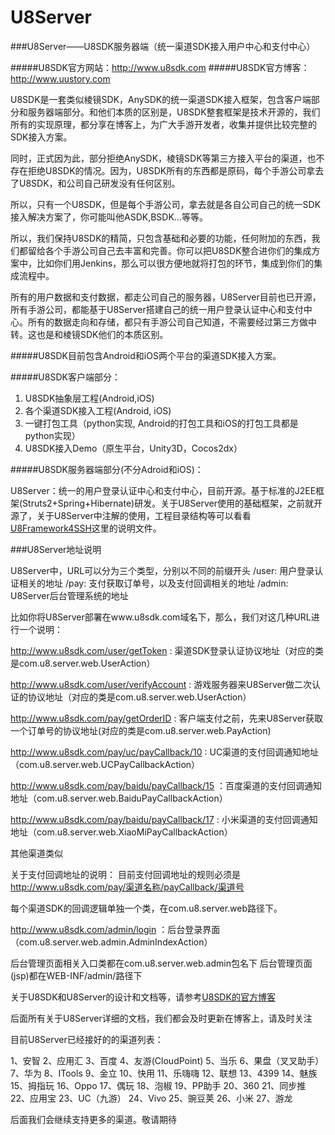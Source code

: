 # U8Server
###U8Server——U8SDK服务器端（统一渠道SDK接入用户中心和支付中心）

#####U8SDK官方网站：http://www.u8sdk.com
#####U8SDK官方博客：http://www.uustory.com

U8SDK是一套类似棱镜SDK，AnySDK的统一渠道SDK接入框架，包含客户端部分和服务器端部分。和他们本质的区别是，U8SDK整套框架是技术开源的，我们所有的实现原理，都分享在博客上，为广大手游开发者，收集并提供比较完整的SDK接入方案。

同时，正式因为此，部分拒绝AnySDK，棱镜SDK等第三方接入平台的渠道，也不存在拒绝U8SDK的情况。因为，U8SDK所有的东西都是原码，每个手游公司拿去了U8SDK，和公司自己研发没有任何区别。

所以，只有一个U8SDK，但是每个手游公司，拿去就是各自公司自己的统一SDK接入解决方案了，你可能叫他ASDK,BSDK...等等。

所以，我们保持U8SDK的精简，只包含基础和必要的功能，任何附加的东西，我们都留给各个手游公司自己去丰富和完善。你可以把U8SDK整合进你们的集成方案中，比如你们用Jenkins，那么可以很方便地就将打包的环节，集成到你们的集成流程中。

所有的用户数据和支付数据，都走公司自己的服务器，U8Server目前也已开源，所有手游公司，都能基于U8Server搭建自己的统一用户登录认证中心和支付中心。所有的数据走向和存储，都只有手游公司自己知道，不需要经过第三方做中转。这也是和棱镜SDK他们的本质区别。

#####U8SDK目前包含Android和iOS两个平台的渠道SDK接入方案。

#####U8SDK客户端部分：

1. U8SDK抽象层工程(Android,iOS)
2. 各个渠道SDK接入工程(Android, iOS)
3. 一键打包工具（python实现, Android的打包工具和iOS的打包工具都是python实现）
4. U8SDK接入Demo（原生平台，Unity3D，Cocos2dx）

#####U8SDK服务器端部分(不分Adroid和iOS)：

U8Server：统一的用户登录认证中心和支付中心，目前开源。基于标准的J2EE框架(Struts2+Spring+Hibernate)研发。关于U8Server使用的基础框架，之前就开源了，关于U8Server中注解的使用，工程目录结构等可以看看[U8Framework4SSH](https://github.com/u8-xiaohei/U8Framework4SSH)这里的说明文件。

###U8Server地址说明

U8Server中，URL可以分为三个类型，分别以不同的前缀开头
/user:	用户登录认证相关的地址
/pay:	支付获取订单号，以及支付回调相关的地址
/admin: U8Server后台管理系统的地址

比如你将U8Server部署在www.u8sdk.com域名下，那么，我们对这几种URL进行一个说明：

http://www.u8sdk.com/user/getToken : 渠道SDK登录认证协议地址（对应的类是com.u8.server.web.UserAction）

http://www.u8sdk.com/user/verifyAccount : 游戏服务器来U8Server做二次认证的协议地址（对应的类是com.u8.server.web.UserAction）


http://www.u8sdk.com/pay/getOrderID : 客户端支付之前，先来U8Server获取一个订单号的协议地址(对应的类是com.u8.server.web.PayAction)

http://www.u8sdk.com/pay/uc/payCallback/10 : UC渠道的支付回调通知地址（com.u8.server.web.UCPayCallbackAction）

http://www.u8sdk.com/pay/baidu/payCallback/15 ：百度渠道的支付回调通知地址（com.u8.server.web.BaiduPayCallbackAction）

http://www.u8sdk.com/pay/baidu/payCallback/17 : 小米渠道的支付回调通知地址（com.u8.server.web.XiaoMiPayCallbackAction）

其他渠道类似

关于支付回调地址的说明：
目前支付回调地址的规则必须是 http://www.u8sdk.com/pay/渠道名称/payCallback/渠道号

每个渠道SDK的回调逻辑单独一个类，在com.u8.server.web路径下。

http://www.u8sdk.com/admin/login ：后台登录界面（com.u8.server.web.admin.AdminIndexAction）

后台管理页面相关入口类都在com.u8.server.web.admin包名下
后台管理页面(jsp)都在WEB-INF/admin/路径下

关于U8SDK和U8Server的设计和文档等，请参考[U8SDK的官方博客](http://www.uustory.com)

后面所有关于U8Server详细的文档，我们都会及时更新在博客上，请及时关注

目前U8Server已经接好的的渠道列表：

1、安智
2、应用汇
3、百度
4、友游(CloudPoint)
5、当乐
6、果盘（叉叉助手）
7、华为
8、ITools
9、金立
10、快用
11、乐嗨嗨
12、联想
13、4399
14、魅族
15、拇指玩
16、Oppo
17、偶玩
18、泡椒
19、PP助手
20、360
21、同步推
22、应用宝
23、UC（九游）
24、Vivo
25、豌豆荚
26、小米
27、游龙

后面我们会继续支持更多的渠道。敬请期待